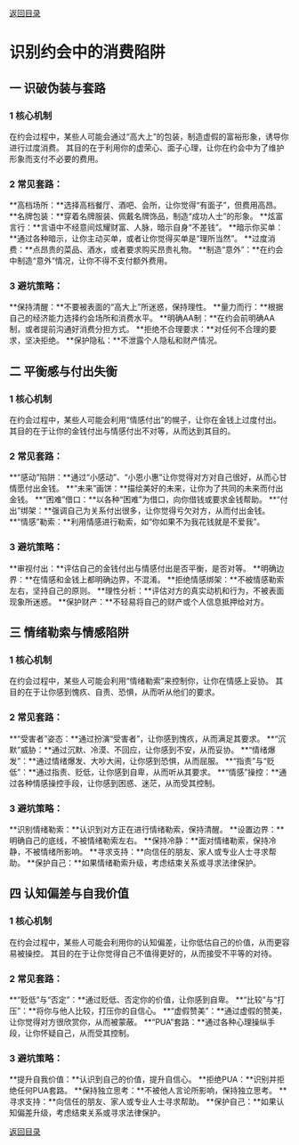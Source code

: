 [返回目录](/README.md)

# 识别约会中的消费陷阱

## 一 识破伪装与套路

### 1 核心机制

在约会过程中，某些人可能会通过“高大上”的包装，制造虚假的富裕形象，诱导你进行过度消费。
其目的在于利用你的虚荣心、面子心理，让你在约会中为了维护形象而支付不必要的费用。

### 2 常见套路：

**高档场所：**选择高档餐厅、酒吧、会所，让你觉得“有面子”，但费用高昂。
**名牌包装：**穿着名牌服装、佩戴名牌饰品，制造“成功人士”的形象。
**炫富言行：**言语中不经意间炫耀财富、人脉，暗示自身“不差钱”。
**暗示你买单：**通过各种暗示，让你主动买单，或者让你觉得买单是“理所当然”。
**过度消费：**点昂贵的菜品、酒水，或者要求购买昂贵礼物。
**制造“意外”：**在约会中制造“意外”情况，让你不得不支付额外费用。

### 3 避坑策略：

**保持清醒：**不要被表面的“高大上”所迷惑，保持理性。
**量力而行：**根据自己的经济能力选择约会场所和消费水平。
**明确AA制：**在约会前明确AA制，或者提前沟通好消费分担方式。
**拒绝不合理要求：**对任何不合理的要求，坚决拒绝。
**保护隐私：**不泄露个人隐私和财产情况。

## 二 平衡感与付出失衡

### 1 核心机制

在约会过程中，某些人可能会利用“情感付出”的幌子，让你在金钱上过度付出。
其目的在于让你的金钱付出与情感付出不对等，从而达到其目的。

### 2 常见套路：

**“感动”陷阱：**通过“小感动”、“小恩小惠”让你觉得对方对自己很好，从而心甘情愿付出金钱。
**“未来”画饼：**描绘美好的未来，让你为了共同的未来而付出金钱。
**“困难”借口：**以各种“困难”为借口，向你借钱或要求金钱帮助。
**“付出”绑架：**强调自己为关系付出很多，让你觉得亏欠对方，从而付出金钱。
**“情感”勒索：**利用情感进行勒索，如“你如果不为我花钱就是不爱我”。

### 3 避坑策略：

**审视付出：**评估自己的金钱付出与情感付出是否平衡，是否对等。
**明确边界：**在情感和金钱上都明确边界，不混淆。
**拒绝情感绑架：**不被情感勒索左右，坚持自己的原则。
**理性分析：**评估对方的真实动机和行为，不被表面现象所迷惑。
**保护财产：**不轻易将自己的财产或个人信息抵押给对方。

## 三 情绪勒索与情感陷阱

### 1 核心机制

在约会过程中，某些人可能会利用“情绪勒索”来控制你，让你在情感上妥协。
其目的在于让你感到愧疚、自责、恐惧，从而听从他们的要求。

### 2 常见套路：

**“受害者”姿态：**通过扮演“受害者”，让你感到愧疚，从而满足其要求。
**“沉默”威胁：**通过沉默、冷漠、不回应，让你感到不安，从而妥协。
**“情绪爆发”：**通过情绪爆发、大吵大闹，让你感到恐惧，从而屈服。
**“指责”与“贬低”：**通过指责、贬低，让你感到自卑，从而听从其要求。
**“情感”操控：**通过各种情感操控手段，让你感到困惑、迷茫，从而受其控制。

### 3 避坑策略：

**识别情绪勒索：**认识到对方正在进行情绪勒索，保持清醒。
**设置边界：**明确自己的底线，不被情绪勒索左右。
**保持冷静：**面对情绪勒索，保持冷静，不被情绪所影响。
**寻求支持：**向信任的朋友、家人或专业人士寻求帮助。
**保护自己：**如果情绪勒索升级，考虑结束关系或寻求法律保护。

## 四 认知偏差与自我价值

### 1 核心机制

在约会过程中，某些人可能会利用你的认知偏差，让你低估自己的价值，从而更容易被操控。
其目的在于让你觉得自己不值得更好的，从而接受不平等的对待。

### 2 常见套路：

**“贬低”与“否定”：**通过贬低、否定你的价值，让你感到自卑。
**“比较”与“打压”：**将你与他人比较，打压你的自信心。
**“虚假赞美”：**通过虚假的赞美，让你觉得对方很欣赏你，从而被蒙蔽。
**“PUA”套路：**通过各种心理操纵手段，让你怀疑自己，从而受其控制。

### 3 避坑策略：

**提升自我价值：**认识到自己的价值，提升自信心。
**拒绝PUA：**识别并拒绝任何PUA套路。
**保持独立思考：**不被他人言论所影响，保持独立思考。
**寻求支持：**向信任的朋友、家人或专业人士寻求帮助。
**保护自己：**如果认知偏差升级，考虑结束关系或寻求法律保护。

[返回目录](/README.md)
